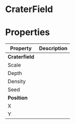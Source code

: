 # CraterField


# Properties


| Property | Description| 
| -------- | -----------|
| **Craterfield** |  |
| Scale |  |
| Depth |  |
| Density |  |
| Seed |  |
| **Position** |  |
| X |  |
| Y |  |





